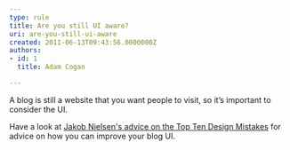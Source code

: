 ```yaml
---
type: rule
title: Are you still UI aware?
uri: are-you-still-ui-aware
created: 2011-06-13T09:43:56.0000000Z
authors:
- id: 1
  title: Adam Cogan

---
```


A blog is still a website that you want people to visit, so it’s important to consider the UI.
 
​Have a look at [Jakob Nielsen's advice on the Top Ten Design Mistakes](http&#58;//www.nngroup.com/articles/weblog-usability-top-ten-mistakes/) for advice on how you can improve your blog UI.
